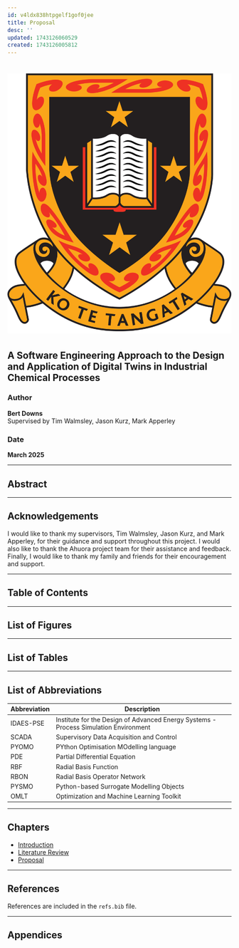 ```yaml
---
id: v4ldx838htpgelf1gof0jee
title: Proposal
desc: ''
updated: 1743126060529
created: 1743126005812
---
```


# ![University Logo](assets/uow_logo.png)

## A Software Engineering Approach to the Design and Application of Digital Twins in Industrial Chemical Processes

### Author
**Bert Downs**  
Supervised by Tim Walmsley, Jason Kurz, Mark Apperley  

### Date
**March 2025**

---

## Abstract

---

## Acknowledgements

I would like to thank my supervisors, Tim Walmsley, Jason Kurz, and Mark Apperley, for their guidance and support throughout this project. I would also like to thank the Ahuora project team for their assistance and feedback. Finally, I would like to thank my family and friends for their encouragement and support.

---

## Table of Contents

---

## List of Figures

---

## List of Tables

---

## List of Abbreviations

| Abbreviation | Description |
|--------------|-------------|
| IDAES-PSE    | Institute for the Design of Advanced Energy Systems - Process Simulation Environment |
| SCADA        | Supervisory Data Acquisition and Control |
| PYOMO        | PYthon Optimisation MOdelling language |
| PDE          | Partial Differential Equation |
| RBF          | Radial Basis Function |
| RBON         | Radial Basis Operator Network |
| PYSMO        | Python-based Surrogate Modelling Objects |
| OMLT         | Optimization and Machine Learning Toolkit |

---

## Chapters

- [Introduction](introduction.md)
- [Literature Review](litreview.md)
- [Proposal](proposal.md)

---

## References

References are included in the `refs.bib` file.

---

## Appendices
